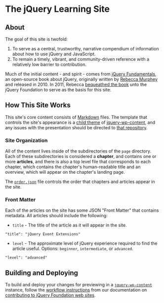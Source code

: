 # The jQuery Learning Site

## About

The goal of this site is twofold:

1. To serve as a central, trustworthy, narrative compendium of information about how to use jQuery and JavaScript.
2. To remain a timely, vibrant, and community-driven reference with a relatively low barrier to contribution.

Much of the initial content - and spirit - comes from [jQuery Fundamentals](http://jqfundamentals.com/legacy), an open-source book about jQuery, originally written by [Rebecca Murphey](http://www.rmurphey.com/) and released in 2010. In 2011, Rebecca [bequeathed the book](http://rmurphey.com/blog/2011/03/17/the-future-of-jquery-fundamentals-and-a-confession/) unto the jQuery Foundation to serve as the basis for this site.


## How This Site Works

This site's core content consists of [Markdown](http://daringfireball.net/projects/markdown/) files. The template that controls the site's appearance is a [child theme](https://github.com/jquery/jquery-wp-content/tree/master/themes/learn.jquery.com) of [jquery-wp-content](https://github.com/jquery/jquery-wp-content), and any issues with the presentation should be directed to [that repository](https://github.com/jquery/jquery-wp-content).


### Site Organization

All of the content lives inside of the subdirectories of the `page` directory. Each of these subdirectories is considered a **chapter**, and contains one or more **articles**, and there is also a top level file that corresponds to each chapter, which contains the chapter's human-readable title and an overview, which will appear on the chapter's landing page.

The [`order.json`](https://github.com/jquery/learn.jquery.com/blob/master/order.json) file controls the order that chapters and articles appear in the site.


### Front Matter

Each of the articles on the site has some JSON "Front Matter" that contains metadata. All articles should include the following:

* `title` - The title of the article as it will appear in the site.

`"title": "jQuery Event Extensions"`

* `level` - The approximate level of jQuery experience required to find the article useful. Options: `beginner`, `intermediate`, or `advanced`.

`"level": "advanced"`


## Building and Deploying

To build and deploy your changes for previewing in a [`jquery-wp-content`](https://github.com/jquery/jquery-wp-content) instance, follow the [workflow instructions](http://contribute.jquery.org/web-sites/#workflow) from our documentation on [contributing to jQuery Foundation web sites](http://contribute.jquery.org/web-sites/).


